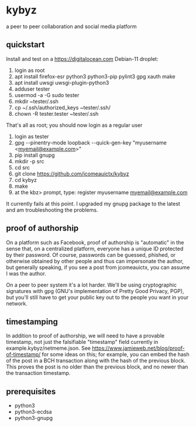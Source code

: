 # kybyz
a peer to peer collaboration and social media platform

## quickstart
Install and test on a <https://digitalocean.com> Debian-11 droplet:
1. login as root
2. apt install firefox-esr python3 python3-pip pylint3 gpg xauth make
3. apt install uwsgi uwsgi-plugin-python3
4. adduser tester
5. usermod -a -G sudo tester
6. mkdir ~tester/.ssh
7. cp ~/.ssh/authorized\_keys ~tester/.ssh/
8. chown -R tester.tester ~tester/.ssh

That's all as root; you should now login as a regular user

1. login as tester
2. gpg --pinentry-mode loopback --quick-gen-key "myusername \<myemail@example.com\>"
2. pip install gnupg
3. mkdir -p src
4. cd src
5. git clone https://github.com/jcomeauictx/kybyz
6. cd kybyz
7. make
8. at the kbz> prompt, type: register myusername myemail@example.com

It currently fails at this point. I upgraded my gnupg package to the latest and am troubleshooting the problems.


## proof of authorship

On a platform such as Facebook, proof of authorship is "automatic" in the sense
that, on a centralized platform, everyone has a unique ID protected by their
password. Of course, passwords can be guessed, phished, or otherwise obtained
by other people and thus can impersonate the author, but generally speaking,
if you see a post from jcomeauictx, you can assume I was the author.

On a peer to peer system it's a lot harder. We'll be using cryptographic
signatures with gpg (GNU's implementation of Pretty Good Privacy, PGP), but
you'll still have to get your public key out to the people you want in your
network.

## timestamping

In addition to proof of authorship, we will need to have a provable timestamp,
not just the falsifiable "timestamp" field currently in
example.kybyz/netmeme.json. See
<https://www.jamieweb.net/blog/proof-of-timestamp/> for some ideas on this; for
example, you can embed the hash of the post in a BCH transaction along with
the hash of the previous block. This proves the post is no older than the
previous block, and no newer than the transaction timestamp.

## prerequisites

* python3
* python3-ecdsa
* python3-gnupg
